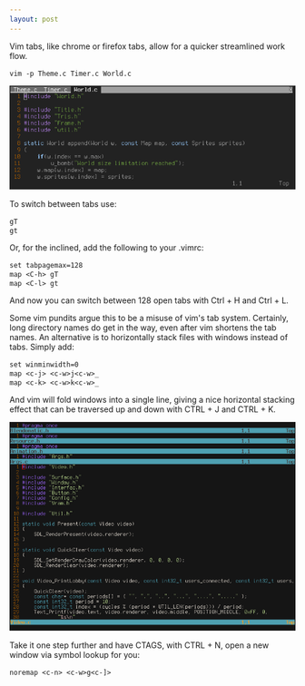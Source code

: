 ```yaml
---
layout: post
---
```


Vim tabs, like chrome or firefox tabs, allow for a quicker streamlined work flow.

    vim -p Theme.c Timer.c World.c

![](/images/vim/2019-02-02-041150_681x248_scrot.png)

To switch between tabs use:

    gT
    gt

Or, for the inclined, add the following to your .vimrc:

    set tabpagemax=128
    map <C-h> gT
    map <C-l> gt

And now you can switch between 128 open tabs with Ctrl + H and Ctrl + L.

Some vim pundits argue this to be a misuse of vim's tab system. Certainly,
long directory names do get in the way, even after vim shortens the tab names.
An alternative is to horizontally stack files with windows instead of tabs.
Simply add:

    set winminwidth=0
    map <c-j> <c-w>j<c-w>_
    map <c-k> <c-w>k<c-w>_

And vim will fold windows into a single line, giving a nice horizontal
stacking effect that can be traversed up and down with CTRL + J and CTRL + K.

![](/images/vim/2020-07-08-225252_772x564_scrot.png)

Take it one step further and have CTAGS, with CTRL + N, open a new window via
symbol lookup for you:

    noremap <c-n> <c-w>g<c-]>
